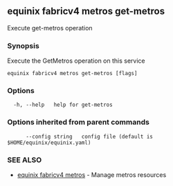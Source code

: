 ## equinix fabricv4 metros get-metros

Execute get-metros operation

### Synopsis

Execute the GetMetros operation on this service

```
equinix fabricv4 metros get-metros [flags]
```

### Options

```
  -h, --help   help for get-metros
```

### Options inherited from parent commands

```
      --config string   config file (default is $HOME/equinix/equinix.yaml)
```

### SEE ALSO

* [equinix fabricv4 metros](equinix_fabricv4_metros.md)	 - Manage metros resources

